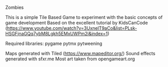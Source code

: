 Zombies

This is a simple Tile Based Game to experiment with the basic concepts of game development
Based on the excellent tutorial by KidsCanCode (https://www.youtube.com/watch?v=3UxnelT9aCo&list=PLsk-HSGFjnaGQq7ybM8Lgkh5EMxUWPm2i&index=1)


Required libraries:
pygame
pytmx
pytweening

Maps generated with Tiled (https://www.mapeditor.org/)
Sound effects generated with sfxr.me
Most art taken from opengameart.org

